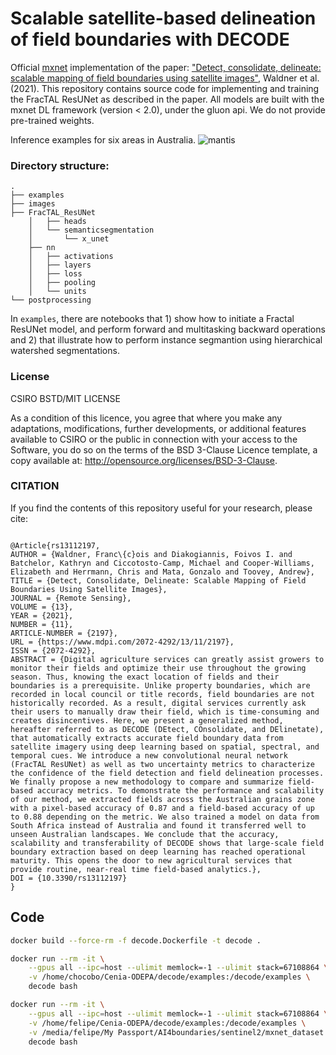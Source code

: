 # Scalable satellite-based delineation of field boundaries with DECODE

Official [mxnet](https://mxnet.incubator.apache.org/) implementation of the paper: ["Detect, consolidate, delineate: scalable mapping of field boundaries using satellite images"](https://www.mdpi.com/2072-4292/13/11/2197), Waldner et al. (2021). This repository contains source code for implementing and training the FracTAL ResUNet as described in the paper.  All models are built with the mxnet DL framework (version < 2.0), under the gluon api. We do not provide pre-trained weights. 

Inference examples for six areas in Australia.
![mantis](images/decode.png)


### Directory structure: 

```
.
├── examples
├── images
├── FracTAL_ResUNet
    │   ├── heads
    │   └── semanticsegmentation
    │       └── x_unet
    ├── nn
    │   ├── activations
    │   ├── layers
    │   ├── loss
    │   ├── pooling
    │   └── units
└── postprocessing
```

In  ```examples```, there are notebooks that 1) show how to initiate a Fractal ResUNet model, and perform forward and multitasking backward operations and 2) that illustrate how to perform instance segmantion using hierarchical watershed segmentations.


### License
CSIRO BSTD/MIT LICENSE

As a condition of this licence, you agree that where you make any adaptations, modifications, further developments, or additional features available to CSIRO or the public in connection with your access to the Software, you do so on the terms of the BSD 3-Clause Licence template, a copy available at: http://opensource.org/licenses/BSD-3-Clause.



### CITATION
If you find the contents of this repository useful for your research, please cite:
```

@Article{rs13112197,
AUTHOR = {Waldner, Franc\{c}ois and Diakogiannis, Foivos I. and Batchelor, Kathryn and Ciccotosto-Camp, Michael and Cooper-Williams, Elizabeth and Herrmann, Chris and Mata, Gonzalo and Toovey, Andrew},
TITLE = {Detect, Consolidate, Delineate: Scalable Mapping of Field Boundaries Using Satellite Images},
JOURNAL = {Remote Sensing},
VOLUME = {13},
YEAR = {2021},
NUMBER = {11},
ARTICLE-NUMBER = {2197},
URL = {https://www.mdpi.com/2072-4292/13/11/2197},
ISSN = {2072-4292},
ABSTRACT = {Digital agriculture services can greatly assist growers to monitor their fields and optimize their use throughout the growing season. Thus, knowing the exact location of fields and their boundaries is a prerequisite. Unlike property boundaries, which are recorded in local council or title records, field boundaries are not historically recorded. As a result, digital services currently ask their users to manually draw their field, which is time-consuming and creates disincentives. Here, we present a generalized method, hereafter referred to as DECODE (DEtect, COnsolidate, and DElinetate), that automatically extracts accurate field boundary data from satellite imagery using deep learning based on spatial, spectral, and temporal cues. We introduce a new convolutional neural network (FracTAL ResUNet) as well as two uncertainty metrics to characterize the confidence of the field detection and field delineation processes. We finally propose a new methodology to compare and summarize field-based accuracy metrics. To demonstrate the performance and scalability of our method, we extracted fields across the Australian grains zone with a pixel-based accuracy of 0.87 and a field-based accuracy of up to 0.88 depending on the metric. We also trained a model on data from South Africa instead of Australia and found it transferred well to unseen Australian landscapes. We conclude that the accuracy, scalability and transferability of DECODE shows that large-scale field boundary extraction based on deep learning has reached operational maturity. This opens the door to new agricultural services that provide routine, near-real time field-based analytics.},
DOI = {10.3390/rs13112197}
}
```

## Code

```sh
docker build --force-rm -f decode.Dockerfile -t decode .
```

```sh
docker run --rm -it \
    --gpus all --ipc=host --ulimit memlock=-1 --ulimit stack=67108864 \
    -v /home/chocobo/Cenia-ODEPA/decode/examples:/decode/examples \
    decode bash
```

```sh
docker run --rm -it \
    --gpus all --ipc=host --ulimit memlock=-1 --ulimit stack=67108864 \
    -v /home/felipe/Cenia-ODEPA/decode/examples:/decode/examples \
    -v /media/felipe/My Passport/AI4boundaries/sentinel2/mxnet_dataset:
    decode bash
```